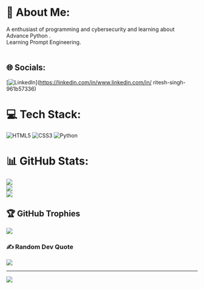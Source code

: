 # 💫 About Me:
A enthusiast of programming and cybersecurity and learning about Advance Python .<br>Learning Prompt Engineering.<br> <br> 


## 🌐 Socials:
[![LinkedIn](https://img.shields.io/badge/LinkedIn-%230077B5.svg?logo=linkedin&logoColor=white)](https://linkedin.com/in/www.linkedin.com/in/ ritesh-singh-961b57336) 

# 💻 Tech Stack:
![HTML5](https://img.shields.io/badge/html5-%23E34F26.svg?style=for-the-badge&logo=html5&logoColor=white) ![CSS3](https://img.shields.io/badge/css3-%231572B6.svg?style=for-the-badge&logo=css3&logoColor=white) ![Python](https://img.shields.io/badge/python-3670A0?style=for-the-badge&logo=python&logoColor=ffdd54)
# 📊 GitHub Stats:
![](https://github-readme-stats.vercel.app/api?username=Innov80r&theme=dark&hide_border=false&include_all_commits=false&count_private=true)<br/>
![](https://github-readme-streak-stats.herokuapp.com/?user=Innov80r&theme=dark&hide_border=false)<br/>
![](https://github-readme-stats.vercel.app/api/top-langs/?username=Innov80r&theme=dark&hide_border=false&include_all_commits=false&count_private=true&layout=compact)

## 🏆 GitHub Trophies
![](https://github-profile-trophy.vercel.app/?username=Innov80r&theme=radical&no-frame=false&no-bg=false&margin-w=4)

### ✍️ Random Dev Quote
![](https://quotes-github-readme.vercel.app/api?type=horizontal&theme=radical)

---
[![](https://visitcount.itsvg.in/api?id=Innov80r&icon=0&color=0)](https://visitcount.itsvg.in)

<!-- Proudly created with GPRM ( https://gprm.itsvg.in ) -->
